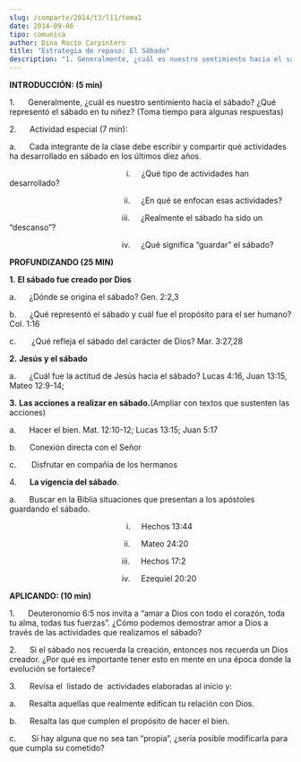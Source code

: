 ```yaml
---
slug: /comparte/2014/t3/l11/tema1
date: 2014-09-06
tipo: comunica
author: Dina Rocío Carpintero
title: "Estrategia de repaso: El Sábado"
description: "1. Generalmente, ¿cuál es nuestro sentimiento hacia el sábado? ¿Qué representó  el sábado en tu niñez? (Toma tiempo para algunas respuestas) ..."
---
```


**INTRODUCCIÓN: (5 min)**

1.      Generalmente, ¿cuál es nuestro sentimiento hacia el sábado? ¿Qué representó el sábado en tu niñez? (Toma tiempo para algunas respuestas)

2.      Actividad especial (7 min):

a.      Cada integrante de la clase debe escribir y compartir qué actividades ha desarrollado en sábado en los últimos diez años.

                                                     i.     ¿Qué tipo de actividades han desarrollado?

                                                    ii.     ¿En qué se enfocan esas actividades?

                                                   iii.     ¿Realmente el sábado ha sido un “descanso”?

                                                   iv.     ¿Qué significa “guardar” el sábado?

**PROFUNDIZANDO (25 MIN)**

**1.** **El sábado fue creado por Dios**

a.      ¿Dónde se origina el sábado? Gen. 2:2,3

b.      ¿Qué representó el sábado y cuál fue el propósito para el ser humano? Col. 1:16

c.       ¿Qué refleja el sábado del carácter de Dios? Mar. 3:27,28

**2.** **Jesús y el sábado**

a.      ¿Cuál fue la actitud de Jesús hacia el sábado? Lucas 4:16, Juan 13:15, Mateo 12:9-14;

**3.** **Las acciones a realizar en sábado.**(Ampliar con textos que sustenten las acciones)

a.      Hacer el bien. Mat. 12:10-12; Lucas 13:15; Juan 5:17

b.      Conexión directa con el Señor

c.       Disfrutar en compañía de los hermanos

4.      **La vigencia del sábado**.

a.      Buscar en la Biblia situaciones que presentan a los apóstoles guardando el sábado.

                                                     i.     Hechos 13:44

                                                    ii.     Mateo 24:20

                                                   iii.     Hechos 17:2

                                                   iv.     Ezequiel 20:20

**APLICANDO: (10 min)**

1.      Deuteronomio 6:5 nos invita a “amar a Dios con todo el corazón, toda tu alma, todas tus fuerzas”. ¿Cómo podemos demostrar amor a Dios a través de las actividades que realizamos el sábado?

2.      Si el sábado nos recuerda la creación, entonces nos recuerda un Dios creador. ¿Por qué es importante tener esto en mente en una época donde la evolución se fortalece?

3.      Revisa el  listado de  actividades elaboradas al inicio y:

a.      Resalta aquellas que realmente edifican tu relación con Dios.

b.      Resalta las que cumplen el propósito de hacer el bien.

c.       Si hay alguna que no sea tan “propia”, ¿sería posible modificarla para que cumpla su cometido?
